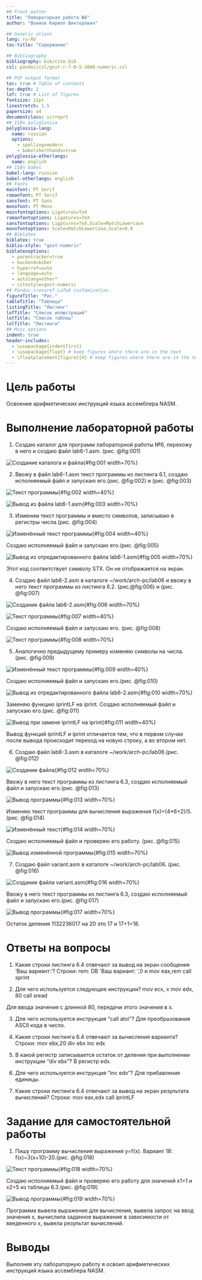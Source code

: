 ```yaml
---
## Front matter
title: "Лабораторная работа №6"
author: "Воинов Кирилл Викторович"

## Generic otions
lang: ru-RU
toc-title: "Содержание"

## Bibliography
bibliography: bib/cite.bib
csl: pandoc/csl/gost-r-7-0-5-2008-numeric.csl

## Pdf output format
toc: true # Table of contents
toc-depth: 2
lof: true # List of figures
fontsize: 12pt
linestretch: 1.5
papersize: a4
documentclass: scrreprt
## I18n polyglossia
polyglossia-lang:
  name: russian
  options:
	- spelling=modern
	- babelshorthands=true
polyglossia-otherlangs:
  name: english
## I18n babel
babel-lang: russian
babel-otherlangs: english
## Fonts
mainfont: PT Serif
romanfont: PT Serif
sansfont: PT Sans
monofont: PT Mono
mainfontoptions: Ligatures=TeX
romanfontoptions: Ligatures=TeX
sansfontoptions: Ligatures=TeX,Scale=MatchLowercase
monofontoptions: Scale=MatchLowercase,Scale=0.9
## Biblatex
biblatex: true
biblio-style: "gost-numeric"
biblatexoptions:
  - parentracker=true
  - backend=biber
  - hyperref=auto
  - language=auto
  - autolang=other*
  - citestyle=gost-numeric
## Pandoc-crossref LaTeX customization
figureTitle: "Рис."
tableTitle: "Таблица"
listingTitle: "Листинг"
lofTitle: "Список иллюстраций"
lotTitle: "Список таблиц"
lolTitle: "Листинги"
## Misc options
indent: true
header-includes:
  - \usepackage{indentfirst}
  - \usepackage{float} # keep figures where there are in the text
  - \floatplacement{figure}{H} # keep figures where there are in the text
---
```


# Цель работы

Освоение арифметических инструкций языка ассемблера NASM.

# Выполнение лабораторной работы

1. Создаю каталог для программ лабораторной работы №6, перехожу в него и создаю файл lab6-1.asm. (рис. @fig:001)

![Создание каталога и файла](image/1.png){#fig:001 width=70%}

2. Ввожу в файл lab6-1.asm текст программы из листинга 6.1, создаю исполняемый файл и запускаю его.(рис. @fig:002) и (рис. @fig:003)

![Текст программы](image/3pp.png){#fig:002 width=40%}

![Вывод из файла lab6-1.asm](image/2.png){#fig:003 width=70%}

3. Изменим текст программы и вместо символов, записываю в регистры числа.(рис. @fig:004)

![Изменённый текст программы](image/3nop.png){#fig:004 width=40%}

Создаю исполняемый файл и запускаю его.(рис. @fig:005)

![Вывод из отредактированного файла lab6-1.asm](image/3.png){#fig:005 width=70%}

Этот код соответствует символу STX. Он не отображается на экран.

4. Создаю файл lab6-2.asm в каталоге ~/work/arch-pc/lab06 и ввожу в него текст программы из листинга 6.2. (рис.@fig:006) и (рис. @fig:007)

![Создание файла lab6-2.asm ](image/4.png){#fig:006 width=70%}

![Текст программы](image/5pp.png){#fig:007 width=40%}

Создаю исполняемый файл и запускаю его. (рис. @fig:008)

![Текст программы](image/5.png){#fig:008 width=70%}

5. Аналогично предыдущему примеру изменяю символы на числа.(рис. @fig:009)

![Изменённый текст программы](image/5nop.png){#fig:009 width=40%}

Создаю исполняемый файл и запускаю его.(рис. @fig:010)

![Вывод из отредактированного файла lab6-2.asm](image/6.png){#fig:010 width=70%}

Заменяю функцию iprintLF на iprint. Создаю исполняемый файл и запускаю его.(рис. @fig:011)

![Вывод при замене iprintLF на iprint](image/iprint.png){#fig:011 width=40%}

Вывод функций iprintLF и iprint отличается тем, что в первом случае после вывода происходит переход на новую строку, а во втором нет. 

6. Создаю файл lab6-3.asm в каталоге ~/work/arch-pc/lab06.(рис. @fig:012)

![Создание файла](image/9.png){#fig:012 width=70%}

Ввожу в него текст программы из листинга 6.3, создаю исполняемый файл и запускаю его.(рис. @fig:013)

![Вывод программы](image/10.png){#fig:013 width=70%}

Изменяю текст программы для вычисления выражения f(x)=(4*6+2)/5. (рис. @fig:014)

![Изменённый текст](image/11.png){#fig:014 width=70%}

Создаю исполняемый файл и проверяю его работу. (рис. @fig:015)

![Вывод изменённой программы](image/12.png){#fig:015 width=70%}

7. Создаю файл variant.asm в каталоге ~/work/arch-pc/lab06. (рис. @fig:016)

![Создание файла variant.asm](image/13.png){#fig:016 width=70%}

Ввожу в него текст программы из листинга 6.3, создаю исполняемый файл и запускаю его.(рис. @fig:017)

![Вывод программы](image/14.png){#fig:017 width=70%}

Остаток деления 1132236017 на 20 это 17 и 17+1=18.

# Ответы на вопросы
1. Какие строки листинга 6.4 отвечают за вывод на экран сообщения ‘Ваш вариант:’?
Строки:
rem: DB 'Ваш вариант: ',0 
и
mov eax,rem
call sprint

2. Для чего используется следующие инструкции?
mov ecx, x
mov edx, 80
call sread

Для ввода значения с длинной 80, передачи этого значения в x.

3. Для чего используется инструкция “call atoi”?
Для преобразования ASCII кода в число.

4. Какие строки листинга 6.4 отвечают за вычисления варианта?
Строки:
mov ebx,20
div ebx
inc edx

5. В какой регистр записывается остаток от деления при выполнении инструкции “div ebx”?
В регистр edx.

6. Для чего используется инструкция “inc edx”?
Для прибавления единицы.

7. Какие строки листинга 6.4 отвечают за вывод на экран результата вычислений?
Строки:
mov eax,edx
call iprintLF

# Задание для самостоятельной работы

1. Пишу программу вычисления выражения y=f(x). Вариант 18: f(x)=3(x+10)-20.(рис. @fig:018)

![Текст программы](image/18text.png){#fig:018 width=70%}

Создаю исполняемый файл и проверяю его работу для значений x1=1 и x2=5 из таблицы 6.3.(рис. @fig:019)

![Вывод программы](image/18result.png){#fig:019 width=70%}

Программа вывела выражение для вычисления, вывела запрос на ввод значения x, вычислила заданное выражение в зависимости от введенного x, вывела результат вычислений. 

# Выводы

Выполняя эту лабораторную работу я освоил арифметических инструкций языка ассемблера NASM.


